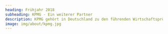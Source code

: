 ```yaml
---
heading: Frühjahr 2018
subheading: KPMG - Ein weiterer Partner
description: KPMG gehört in Deutschland zu den führenden Wirtschaftsprüfungs- und Beratungsunternehmen. Begeistert teilt KPMG unsere Vision und entscheidet sich, uns zu unterstützen. Wir freuen uns über die zukünftige Zusammenarbeit und verdoppeln unsere Bienenvölker.
image: img/about/kpmg.jpg
---
```

